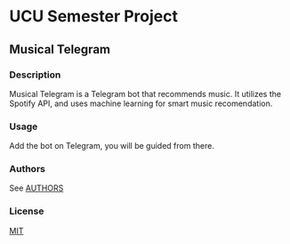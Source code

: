 # UCU Semester Project
## Musical Telegram

### Description
Musical Telegram is a Telegram bot that recommends music. It utilizes the Spotify API, and uses machine learning for smart music recomendation. 

### Usage
Add the bot on Telegram, you will be guided from there.

### Authors
See [AUTHORS](./AUTHORS)

### License
[MIT](./LICENSE)
